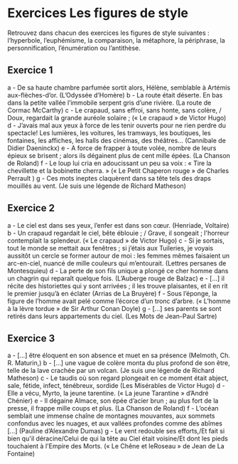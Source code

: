 # Exercices Les figures de style

Retrouvez dans chacun des exercices les figures de style suivantes : l’hyperbole, l’euphémisme, la comparaison, la métaphore, la périphrase, la personnification, l’énumération ou l’antithèse.

## Exercice 1

a - De sa haute chambre parfumée sortit alors, Hélène, semblable à Artémis aux-flèches-d’or. (L’Odyssée d’Homère) b - La route était déserte. En bas dans la petite vallée l’immobile serpent gris d’une rivière. (La route de Cormac McCarthy) c - Le crapaud, sans effroi, sans honte, sans colère, / Doux, regardait la grande auréole solaire ; (« Le crapaud » de Victor Hugo) d - J’avais mal aux yeux à force de les tenir ouverts pour ne rien perdre du spectacle! Les lumières, les voitures, les tramways, les boutiques, les fontaines, les affiches, les halls des cinémas, des théâtres...  (Cannibale de Didier Daeninckx) e - A force de frapper à toute volée, nombre de leurs épieux se brisent ; alors ils dégainent plus de cent mille épées.  (La Chanson de Roland) f - Le loup lui cria en adoucissant un peu sa voix : « Tire la chevillette et la bobinette cherra. » (« Le Petit Chaperon rouge » de Charles Perrault ) g - Ces mots ineptes claquèrent dans sa tête tels des draps mouillés au vent.  (Je suis une  légende de Richard Matheson)

## Exercice 2

a - Le ciel est dans ses yeux, l’enfer est dans son cœur. (Henriade, Voltaire) b - Un crapaud regardait le ciel, bête éblouie ; / Grave, il songeait ; l'horreur contemplait la splendeur. (« Le crapaud » de Victor Hugo) c - Si je sortais, tout le monde se mettait aux fenêtres ; si j’étais aux Tuileries, je voyais aussitôt un cercle se former autour de moi : les femmes mêmes faisaient un arc-en-ciel, nuancé de mille couleurs qui m’entourait. (Lettres persanes de Montesquieu) d - La perte de son fils unique a plongé ce cher homme dans un chagrin qui reparaît quelque fois. (L’Auberge rouge de Balzac) e - [...] il récite des historiettes qui y sont arrivées ; il les trouve plaisantes, et il en rit le premier jusqu’à en éclater (Arrias de La Bruyère) f - Sous l’éponge, la figure de l’homme avait pelé comme l’écorce d’un tronc d’arbre. (« L’homme à la lèvre tordue » de Sir Arthur Conan Doyle) g - [...] ses parents se sont retirés dans leurs appartements du ciel. (Les Mots de Jean-Paul Sartre)

## Exercice 3

a - [...] être éloquent en son absence et muet en sa présence (Melmoth, Ch. R. Maturin,) b - [...] une vague de colère monta du plus profond de son être, telle de la lave crachée par un volcan. (Je suis une  légende de Richard Matheson) c - Le taudis où son regard plongeait en ce moment était abject, sale, fétide, infect, ténébreux, sordide (Les Misérables de Victor Hugo) d - Elle a vécu, Myrto, la jeune tarentine. (« La jeune Tarantine » d’André Chénier) e - Il dégaine Almace, son épée d’acier brun ; au plus fort de la presse, il frappe mille coups et plus. (La Chanson de Roland) f - L’océan semblait une immense chaîne de montagnes mouvantes, aux sommets confondus avec les nuages, et aux vallées profondes comme des abîmes [...] (Pauline d’Alexandre Dumas) g - Le vent redouble ses efforts,/Et fait si bien qu'il déracine/Celui de qui la tête au Ciel était voisine/Et dont les pieds touchaient à l'Empire des Morts. (« Le Chêne et leRoseau » de Jean de La Fontaine)
